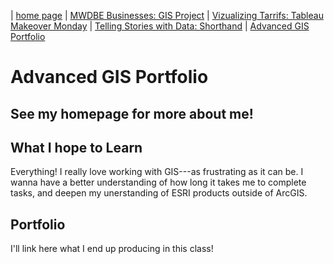 | [home page](https://cristinagoeller.github.io/cristina-goeller-portfolio/) | [MWDBE Businesses: GIS Project](MWDBEBusinesses) | [Vizualizing Tarrifs: Tableau Makeover Monday](TableauRemake) | [Telling Stories with Data: Shorthand](TellingStoriesDocumentation) | [Advanced GIS Portfolio](AdvancedGISPortfolio) 

# Advanced GIS Portfolio


## See my homepage for more about me! 

## What I hope to Learn
Everything! I really love working with GIS---as frustrating as it can be. I wanna have a better understanding of how long it takes me to complete tasks, and deepen my unerstanding of ESRI products outside of ArcGIS. 

## Portfolio 

I'll link here what I end up producing in this class! 
